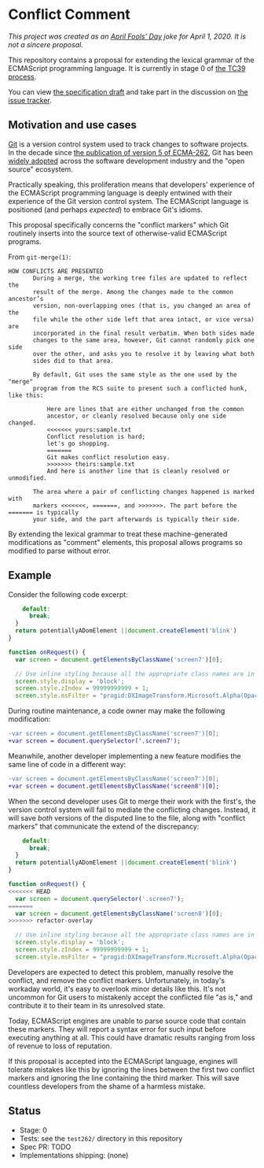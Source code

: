 # Conflict Comment

*This project was created as an [April Fools'
Day](https://en.wikipedia.org/wiki/April_Fools'_Day) joke for April 1, 2020. It
is not a sincere proposal.*

This repository contains a proposal for extending the lexical grammar of the
ECMAScript programming language. It is currently in stage 0 of [the TC39
process](https://tc39.github.io/process-document/).

You can view [the specification
draft](https://jugglinmike.github.io/proposal-conflict-comment/) and take part
in the discussion on [the issue
tracker](https://github.com/jugglinmike/proposal-conflict-comment/issues).

## Motivation and use cases

[Git](https://git-scm.com/) is a version control system used to track changes
to software projects. In the decade since [the publication of version 5 of
ECMA-262](http://www.ecma-international.org/news/PressReleases/PR_Ecma%20approves%20major%20revision%20of%20ECMAScript.htm),
Git has been [widely adopted](https://www.openhub.net/repositories/compare)
across the software development industry and the "open source" ecosystem.

Practically speaking, this proliferation means that developers' experience of
the ECMAScript programming language is deeply entwined with their experience of
the Git version control system. The ECMAScript language is positioned (and
perhaps *expected*) to embrace Git's idioms.

This proposal specifically concerns the "conflict markers" which Git routinely
inserts into the source text of otherwise-valid ECMAScript programs.

From `git-merge(1)`:

    HOW CONFLICTS ARE PRESENTED
           During a merge, the working tree files are updated to reflect the
           result of the merge. Among the changes made to the common ancestor’s
           version, non-overlapping ones (that is, you changed an area of the
           file while the other side left that area intact, or vice versa) are
           incorporated in the final result verbatim. When both sides made
           changes to the same area, however, Git cannot randomly pick one side
           over the other, and asks you to resolve it by leaving what both
           sides did to that area.

           By default, Git uses the same style as the one used by the "merge"
           program from the RCS suite to present such a conflicted hunk, like this:

               Here are lines that are either unchanged from the common
               ancestor, or cleanly resolved because only one side changed.
               <<<<<<< yours:sample.txt
               Conflict resolution is hard;
               let's go shopping.
               =======
               Git makes conflict resolution easy.
               >>>>>>> theirs:sample.txt
               And here is another line that is cleanly resolved or unmodified.

           The area where a pair of conflicting changes happened is marked with
           markers <<<<<<<, =======, and >>>>>>>. The part before the ======= is typically
           your side, and the part afterwards is typically their side.

By extending the lexical grammar to treat these machine-generated modifications
as "comment" elements, this proposal allows programs so modified to parse
without error.

## Example

Consider the following code excerpt:

```js
    default:
      break;
  }
  return potentiallyADomElement ||document.createElement('blink')
}

function onRequest() {
  var screen = document.getElementsByClassName('screen7')[0];

  // Use inline styling because all the appropriate class names are in use
  screen.style.display = 'block';
  screen.style.zIndex = 99999999999 + 1;
  screen.style.msFilter = "progid:DXImageTransform.Microsoft.Alpha(Opacity=50)";
```

During routine maintenance, a code owner may make the following modification:

```diff
-var screen = document.getElementsByClassName('screen7')[0];
+var screen = document.querySelector('.screen7');
```

Meanwhile, another developer implementing a new feature modifies the same line
of code in a different way:

```diff
-var screen = document.getElementsByClassName('screen7')[0];
+var screen = document.getElementsByClassName('screen8')[0];
```

When the second developer uses Git to merge their work with the first's, the
version control system will fail to mediate the conflicting changes. Instead,
it will save *both* versions of the disputed line to the file, along with
"conflict markers" that communicate the extend of the discrepancy:

```js
    default:
      break;
  }
  return potentiallyADomElement ||document.createElement('blink')
}

function onRequest() {
<<<<<<< HEAD
  var screen = document.querySelector('.screen7');
=======
  var screen = document.getElementsByClassName('screen8')[0];
>>>>>>> refactor-overlay

  // Use inline styling because all the appropriate class names are in use
  screen.style.display = 'block';
  screen.style.zIndex = 99999999999 + 1;
  screen.style.msFilter = "progid:DXImageTransform.Microsoft.Alpha(Opacity=50)";
```

Developers are expected to detect this problem, manually resolve the conflict,
and remove the conflict markers. Unfortunately, in today's workaday world, it's
easy to overlook minor details like this. It's not uncommon for Git users to
mistakenly accept the conflicted file "as is," and contribute it to their team
in its unresolved state.

Today, ECMAScript engines are unable to parse source code that contain these
markers. They will report a syntax error for such input before executing
anything at all. This could have dramatic results ranging from loss of revenue
to loss of reputation.

If this proposal is accepted into the ECMAScript language, engines will
tolerate mistakes like this by ignoring the lines between the first two
conflict markers and ignoring the line containing the third marker. This will
save countless developers from the shame of a harmless mistake.

## Status

- Stage: 0
- Tests: see the `test262/` directory in this repository
- Spec PR: TODO
- Implementations shipping: (none)
